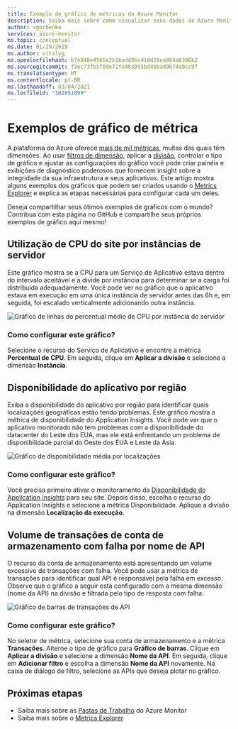```yaml
---
title: Exemplo de gráfico de métricas do Azure Monitor
description: Saiba mais sobre como visualizar seus dados do Azure Monitor.
author: vgorbenko
services: azure-monitor
ms.topic: conceptual
ms.date: 01/29/2019
ms.author: vitalyg
ms.openlocfilehash: b7e848e4565e2b1badd9bc418d28ea984a0306b2
ms.sourcegitcommit: f3ec73fb5f8de72fe483995bd4bbad9b74a9cc9f
ms.translationtype: MT
ms.contentlocale: pt-BR
ms.lasthandoff: 03/04/2021
ms.locfileid: "102051099"
---
```

# <a name="metric-chart-examples"></a>Exemplos de gráfico de métrica 

A plataforma do Azure oferece [mais de mil métricas](./metrics-supported.md), muitas das quais têm dimensões. Ao usar [filtros de dimensão](./metrics-charts.md), aplicar a [divisão](./metrics-charts.md), controlar o tipo de gráfico e ajustar as configurações do gráfico você pode criar painéis e exibições de diagnóstico poderosos que fornecem insight sobre a integridade da sua infraestrutura e seus aplicativos. Este artigo mostra alguns exemplos dos gráficos que podem ser criados usando o [Metrics Explorer](./metrics-charts.md) e explica as etapas necessárias para configurar cada um deles.

Deseja compartilhar seus ótimos exemplos de gráficos com o mundo? Contribua com esta página no GitHub e compartilhe seus próprios exemplos de gráfico aqui mesmo!

## <a name="website-cpu-utilization-by-server-instances"></a>Utilização de CPU do site por instâncias de servidor

Este gráfico mostra se a CPU para um Serviço de Aplicativo estava dentro do intervalo aceitável e a divide por instância para determinar se a carga foi distribuída adequadamente. Você pode ver no gráfico que o aplicativo estava em execução em uma única instância de servidor antes das 6h e, em seguida, foi escalado verticalmente adicionando outra instância.

![Gráfico de linhas do percentual médio de CPU por instância do servidor](./media/metrics-charts/cpu-by-instance.png)

### <a name="how-to-configure-this-chart"></a>Como configurar este gráfico?

Selecione o recurso do Serviço de Aplicativo e encontre a métrica **Percentual de CPU**. Em seguida, clique em **Aplicar a divisão** e selecione a dimensão **Instância**.

## <a name="application-availability-by-region"></a>Disponibilidade do aplicativo por região

Exiba a disponibilidade do aplicativo por região para identificar quais localizações geográficas estão tendo problemas. Este gráfico mostra a métrica de disponibilidade do Application Insights. Você pode ver que o aplicativo monitorado não tem problemas com a disponibilidade do datacenter do Leste dos EUA, mas ele está enfrentando um problema de disponibilidade parcial do Oeste dos EUA e Leste da Ásia.

![Gráfico de disponibilidade média por localizações](./media/metrics-charts/availability-by-location.png)

### <a name="how-to-configure-this-chart"></a>Como configurar este gráfico?

Você precisa primeiro ativar o monitoramento da [Disponibilidade do Application Insights](../app/monitor-web-app-availability.md) para seu site. Depois disso, escolha o recurso do Application Insights e selecione a métrica Disponibilidade. Aplique a divisão na dimensão **Localização da execução**.

## <a name="volume-of-failed-storage-account-transactions-by-api-name"></a>Volume de transações de conta de armazenamento com falha por nome de API

O recurso da conta de armazenamento está apresentando um volume excessivo de transações com falha. Você pode usar a métrica de transações para identificar qual API é responsável pela falha em excesso. Observe que o gráfico a seguir está configurado com a mesma dimensão (nome da API) na divisão e filtrada pelo tipo de resposta com falha:

![Gráfico de barras de transações de API](./media/metrics-charts/split-and-filter-example.png)

### <a name="how-to-configure-this-chart"></a>Como configurar este gráfico?

No seletor de métrica, selecione sua conta de armazenamento e a métrica **Transações**. Alterne o tipo de gráfico para **Gráfico de barras**. Clique em **Aplicar a divisão** e selecione a dimensão **Nome da API**. Em seguida, clique em **Adicionar filtro** e escolha a dimensão **Nome da API** novamente. Na caixa de diálogo de filtro, selecione as APIs que deseja plotar no gráfico.

## <a name="next-steps"></a>Próximas etapas

* Saiba mais sobre as [Pastas de Trabalho](../visualize/workbooks-overview.md) do Azure Monitor
* Saiba mais sobre o [Metrics Explorer](metrics-charts.md)